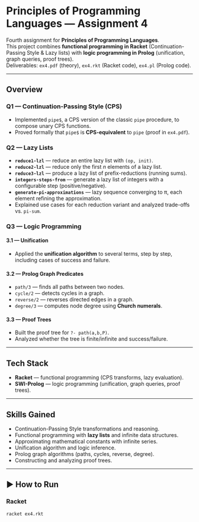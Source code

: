 # Principles of Programming Languages — Assignment 4

Fourth assignment for **Principles of Programming Languages**.  
This project combines **functional programming in Racket** (Continuation-Passing Style & Lazy lists) with **logic programming in Prolog** (unification, graph queries, proof trees).  
Deliverables: `ex4.pdf` (theory), `ex4.rkt` (Racket code), `ex4.pl` (Prolog code).

---

## Overview

### Q1 — Continuation-Passing Style (CPS)
- Implemented `pipe$`, a CPS version of the classic `pipe` procedure, to compose unary CPS functions.  
- Proved formally that `pipe$` is **CPS-equivalent** to `pipe` (proof in `ex4.pdf`).  

### Q2 — Lazy Lists
- **`reduce1-lzl`** — reduce an entire lazy list with `(op, init)`.  
- **`reduce2-lzl`** — reduce only the first *n* elements of a lazy list.  
- **`reduce3-lzl`** — produce a lazy list of prefix-reductions (running sums).  
- **`integers-steps-from`** — generate a lazy list of integers with a configurable step (positive/negative).  
- **`generate-pi-approximations`** — lazy sequence converging to π, each element refining the approximation.  
- Explained use cases for each reduction variant and analyzed trade-offs vs. `pi-sum`.  

### Q3 — Logic Programming
#### 3.1 — Unification
- Applied the **unification algorithm** to several terms, step by step, including cases of success and failure.

#### 3.2 — Prolog Graph Predicates
- `path/3` — finds all paths between two nodes.  
- `cycle/2` — detects cycles in a graph.  
- `reverse/2` — reverses directed edges in a graph.  
- `degree/3` — computes node degree using **Church numerals**.  

#### 3.3 — Proof Trees
- Built the proof tree for `?- path(a,b,P)`.  
- Analyzed whether the tree is finite/infinite and success/failure.  

---

## Tech Stack
- **Racket** — functional programming (CPS transforms, lazy evaluation).  
- **SWI-Prolog** — logic programming (unification, graph queries, proof trees).  

---

## Skills Gained
- Continuation-Passing Style transformations and reasoning.  
- Functional programming with **lazy lists** and infinite data structures.  
- Approximating mathematical constants with infinite series.  
- Unification algorithm and logic inference.  
- Prolog graph algorithms (paths, cycles, reverse, degree).  
- Constructing and analyzing proof trees.  

---

## ▶️ How to Run

### Racket
```bash
racket ex4.rkt
